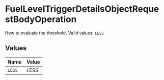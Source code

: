 # FuelLevelTriggerDetailsObjectRequestBodyOperation

How to evaluate the threshold.  Valid values: `LESS`


## Values

| Name   | Value  |
| ------ | ------ |
| `LESS` | LESS   |